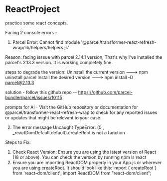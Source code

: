 # ReactProject

practice some react concepts.

Facing 2 console errors -

1. Parcel Error: Cannot find module '@parcel/transformer-react-refresh-wrap/lib/helpers/helpers.js'

Reason: facing isssue with parcel 2.14.1 version, That's why I've installed the parcel's 2.13.3 version. It is working completely fine.

steps to degrade the version: Uninstall the current version ---> npm uninstall parcel
Install the desired version ---> npm install -D parcel@2.13.3

solution - 
follow this github repo -- https://github.com/parcel-bundler/parcel/issues/10115

prompts for AI - Visit the GitHub repository or documentation for @parcel/transformer-react-refresh-wrap to check for any reported issues or updates that might be relevant to your case.

2. The error message Uncaught TypeError: (0 , \_reactDomDefault.default).createRoot is not a function

Steps to Fix:

1. Check React Version: Ensure you are using the latest version of React (18 or above). You can check the version by running npm ls react
2. Ensure you are importing ReactDOM properly in your App.js or wherever you are using createRoot. It should look like this:
   import { createRoot } from 'react-dom/client';
   import ReactDOM from "react-dom/client";
